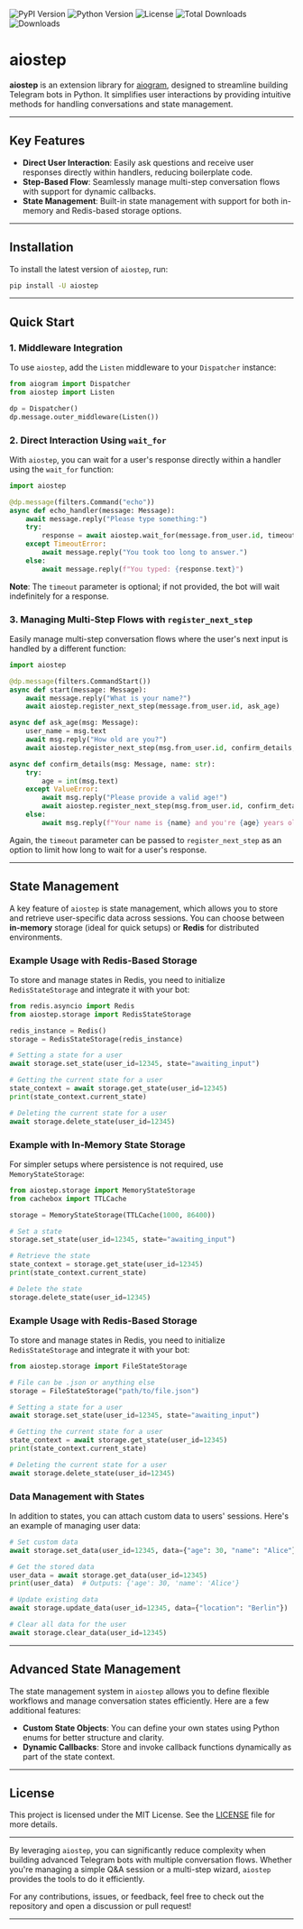 ![PyPI Version](https://img.shields.io/pypi/v/aiostep)
![Python Version](https://img.shields.io/pypi/pyversions/aiostep)
![License](https://img.shields.io/pypi/l/aiostep)
![Total Downloads](https://static.pepy.tech/badge/aiostep)
![Downloads](https://img.shields.io/pypi/dm/aiostep)

# aiostep

**aiostep** is an extension library for [aiogram](https://github.com/aiogram/aiogram), designed to streamline building Telegram bots in Python. It simplifies user interactions by providing intuitive methods for handling conversations and state management.

---

## Key Features

- **Direct User Interaction**: Easily ask questions and receive user responses directly within handlers, reducing boilerplate code.
- **Step-Based Flow**: Seamlessly manage multi-step conversation flows with support for dynamic callbacks.
- **State Management**: Built-in state management with support for both in-memory and Redis-based storage options.

---

## Installation

To install the latest version of `aiostep`, run:

```bash
pip install -U aiostep
```

---

## Quick Start

### 1. Middleware Integration

To use `aiostep`, add the `Listen` middleware to your `Dispatcher` instance:

```python
from aiogram import Dispatcher
from aiostep import Listen

dp = Dispatcher()
dp.message.outer_middleware(Listen())
```

### 2. Direct Interaction Using `wait_for`

With `aiostep`, you can wait for a user's response directly within a handler using the `wait_for` function:

```python
import aiostep

@dp.message(filters.Command("echo"))
async def echo_handler(message: Message):
    await message.reply("Please type something:")
    try:
        response = await aiostep.wait_for(message.from_user.id, timeout=25)  # timeout is optional
    except TimeoutError:
        await message.reply("You took too long to answer.")
    else:
        await message.reply(f"You typed: {response.text}")
```

**Note**: The `timeout` parameter is optional; if not provided, the bot will wait indefinitely for a response.

### 3. Managing Multi-Step Flows with `register_next_step`

Easily manage multi-step conversation flows where the user's next input is handled by a different function:

```python
import aiostep

@dp.message(filters.CommandStart())
async def start(message: Message):
    await message.reply("What is your name?")
    await aiostep.register_next_step(message.from_user.id, ask_age)

async def ask_age(msg: Message):
    user_name = msg.text
    await msg.reply("How old are you?")
    await aiostep.register_next_step(msg.from_user.id, confirm_details, kwargs={"name": user_name})

async def confirm_details(msg: Message, name: str):
    try:
        age = int(msg.text)
    except ValueError:
        await msg.reply("Please provide a valid age!")
        await aiostep.register_next_step(msg.from_user.id, confirm_details, kwargs={"name": name})
    else:
        await msg.reply(f"Your name is {name} and you're {age} years old. Thanks!")
```

Again, the `timeout` parameter can be passed to `register_next_step` as an option to limit how long to wait for a user's response.

---

## State Management

A key feature of `aiostep` is state management, which allows you to store and retrieve user-specific data across sessions. You can choose between **in-memory** storage (ideal for quick setups) or **Redis** for distributed environments.

### Example Usage with Redis-Based Storage

To store and manage states in Redis, you need to initialize `RedisStateStorage` and integrate it with your bot:

```python
from redis.asyncio import Redis
from aiostep.storage import RedisStateStorage

redis_instance = Redis()
storage = RedisStateStorage(redis_instance)

# Setting a state for a user
await storage.set_state(user_id=12345, state="awaiting_input")

# Getting the current state for a user
state_context = await storage.get_state(user_id=12345)
print(state_context.current_state)

# Deleting the current state for a user
await storage.delete_state(user_id=12345)
```

### Example with In-Memory State Storage

For simpler setups where persistence is not required, use `MemoryStateStorage`:

```python
from aiostep.storage import MemoryStateStorage
from cachebox import TTLCache

storage = MemoryStateStorage(TTLCache(1000, 86400))

# Set a state
storage.set_state(user_id=12345, state="awaiting_input")

# Retrieve the state
state_context = storage.get_state(user_id=12345)
print(state_context.current_state)

# Delete the state
storage.delete_state(user_id=12345)
```

### Example Usage with Redis-Based Storage

To store and manage states in Redis, you need to initialize `RedisStateStorage` and integrate it with your bot:

```python
from aiostep.storage import FileStateStorage

# File can be .json or anything else
storage = FileStateStorage("path/to/file.json")

# Setting a state for a user
await storage.set_state(user_id=12345, state="awaiting_input")

# Getting the current state for a user
state_context = await storage.get_state(user_id=12345)
print(state_context.current_state)

# Deleting the current state for a user
await storage.delete_state(user_id=12345)
```

### Data Management with States

In addition to states, you can attach custom data to users' sessions. Here's an example of managing user data:

```python
# Set custom data
await storage.set_data(user_id=12345, data={"age": 30, "name": "Alice"})

# Get the stored data
user_data = await storage.get_data(user_id=12345)
print(user_data)  # Outputs: {'age': 30, 'name': 'Alice'}

# Update existing data
await storage.update_data(user_id=12345, data={"location": "Berlin"})

# Clear all data for the user
await storage.clear_data(user_id=12345)
```

---

## Advanced State Management

The state management system in `aiostep` allows you to define flexible workflows and manage conversation states efficiently. Here are a few additional features:

- **Custom State Objects**: You can define your own states using Python enums for better structure and clarity.
- **Dynamic Callbacks**: Store and invoke callback functions dynamically as part of the state context.

---

## License

This project is licensed under the MIT License. See the [LICENSE](LICENSE) file for more details.

---

By leveraging `aiostep`, you can significantly reduce complexity when building advanced Telegram bots with multiple conversation flows. Whether you're managing a simple Q&A session or a multi-step wizard, `aiostep` provides the tools to do it efficiently.

For any contributions, issues, or feedback, feel free to check out the repository and open a discussion or pull request!

---
